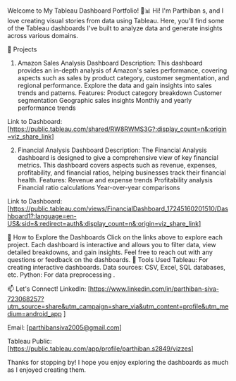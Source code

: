 Welcome to My Tableau Dashboard Portfolio! 🎨📊
Hi! I'm Parthiban s, and I love creating visual stories from data using Tableau. Here, you'll find some of the Tableau dashboards I've built to analyze data and generate insights across various domains.

🌟 Projects
1. Amazon Sales Analysis Dashboard
Description: This dashboard provides an in-depth analysis of Amazon's sales performance, covering aspects such as sales by product category, customer segmentation, and regional performance. Explore the data and gain insights into sales trends and patterns.
Features:
Product category breakdown
Customer segmentation
Geographic sales insights
Monthly and yearly performance trends

Link to Dashboard: [https://public.tableau.com/shared/RW8RWMS3G?:display_count=n&:origin=viz_share_link]

2. Financial Analysis Dashboard
Description: The Financial Analysis dashboard is designed to give a comprehensive view of key financial metrics. This dashboard covers aspects such as revenue, expenses, profitability, and financial ratios, helping businesses track their financial health.
Features:
Revenue and expense trends
Profitability analysis
Financial ratio calculations
Year-over-year comparisons

Link to Dashboard: [https://public.tableau.com/views/FinancialDashboard_17245160201510/Dashboard1?:language=en-US&:sid=&:redirect=auth&:display_count=n&:origin=viz_share_link]

🚀 How to Explore the Dashboards
Click on the links above to explore each project.
Each dashboard is interactive and allows you to filter data, view detailed breakdowns, and gain insights.
Feel free to reach out with any questions or feedback on the dashboards.
🔧 Tools Used
Tableau: For creating interactive dashboards.
Data sources: CSV, Excel, SQL databases, etc.
Python: For data preprocessing .


📫 Let's Connect!
LinkedIn: [https://www.linkedin.com/in/parthiban-siva-723068257?utm_source=share&utm_campaign=share_via&utm_content=profile&utm_medium=android_app ]

Email: [parthibansiva2005@gmail.com]

Tableau Public: [https://public.tableau.com/app/profile/parthiban.s2849/vizzes]

Thanks for stopping by! I hope you enjoy exploring the dashboards as much as I enjoyed creating them.


